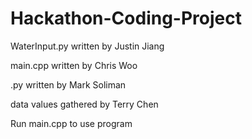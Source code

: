 # Hackathon-Coding-Project

WaterInput.py written by Justin Jiang

main.cpp written by Chris Woo

.py written by Mark Soliman

data values gathered by Terry Chen

Run main.cpp to use program
